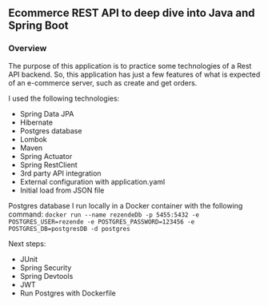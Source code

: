 <h2>Ecommerce REST API to deep dive into Java and Spring Boot</h2>

<h3>Overview</h3>

The purpose of this application is to practice some technologies of a Rest API backend. So, this application has just a few features of what is expected of an e-commerce server, such as create and get orders.

I used the following technologies: 
- Spring Data JPA
- Hibernate
- Postgres database
- Lombok
- Maven
- Spring Actuator
- Spring RestClient
- 3rd party API integration
- External configuration with application.yaml
- Initial load from JSON file

Postgres database I run locally in a Docker container with the following command:
`docker run --name rezendeDb -p 5455:5432 -e POSTGRES_USER=rezende -e POSTGRES_PASSWORD=123456 -e POSTGRES_DB=postgresDB -d postgres`

Next steps:
- JUnit
- Spring Security
- Spring Devtools
- JWT
- Run Postgres with Dockerfile